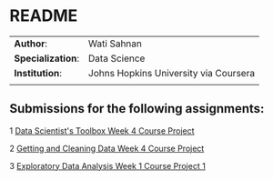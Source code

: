# README

|  |  |
|------------- | ----------- |  
| **Author**: | Wati Sahnan |
| **Specialization**: | Data Science |
| **Institution**: | Johns Hopkins University via Coursera |
 |  |  

## Submissions for the following assignments:

1 [Data Scientist's Toolbox Week 4 Course Project](https://www.coursera.org/learn/data-scientists-tools/peer/dmROd/course-project)

2 [Getting and Cleaning Data Week 4 Course Project](https://www.coursera.org/learn/data-cleaning/peer/FIZtT/getting-and-cleaning-data-course-project)

3 [Exploratory Data Analysis Week 1 Course Project 1](https://www.coursera.org/learn/exploratory-data-analysis/peer/ylVFo/course-project-1)
